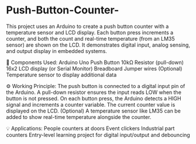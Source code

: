 # Push-Button-Counter-
This project uses an Arduino to create a push button counter with a temperature sensor and LCD display. Each button press increments a counter, and both the count and real-time temperature (from an LM35 sensor) are shown on the LCD. It demonstrates digital input, analog sensing, and output display in embedded systems.

🧰 Components Used:
Arduino Uno
Push Button
10kΩ Resistor (pull-down)
16x2 LCD display (or Serial Monitor)
Breadboard
Jumper wires
(Optional) Temperature sensor to display additional data

⚙️ Working Principle:
The push button is connected to a digital input pin of the Arduino.
A pull-down resistor ensures the input reads LOW when the button is not pressed.
On each button press, the Arduino detects a HIGH signal and increments a counter variable.
The current counter value is displayed on the LCD.
(Optional) A temperature sensor like LM35 can be added to show real-time temperature alongside the counter.

💡 Applications:
People counters at doors
Event clickers
Industrial part counters
Entry-level learning project for digital input/output and debouncing


